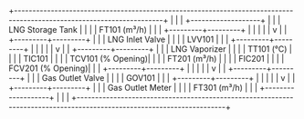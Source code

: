 +----------------------------------------------------------------------------------------------------------------------+
|                                                                                                                      |
|                                            +-------------------+                                                       |
|                                            |  LNG Storage Tank   |                                                       |
|                                            |  FT101 (m³/h)       |                                                       |
|                                            +---------+---------+                                                       |
|                                                      |                                                                       |
|                                                      v                                                                       |
|                                            +---------+---------+                                                       |
|                                            |  LNG Inlet Valve    |                                                       |
|                                            |  LVV101             |                                                       |
|                                            +---------+---------+                                                       |
|                                                      |                                                                       |
|                                                      v                                                                       |
|                                            +---------+---------+                                                       |
|                                            |  LNG Vaporizer      |                                                       |
|                                            |  TT101 (°C)       |                                                       |
|                                            |  TIC101           |                                                       |
|                                            |  TCV101 (% Opening)|                                                       |
|                                            |  FT201 (m³/h)       |                                                       |
|                                            |  FIC201           |                                                       |
|                                            |  FCV201 (% Opening)|                                                       |
|                                            +---------+---------+                                                       |
|                                                      |                                                                       |
|                                                      v                                                                       |
|                                            +---------+---------+                                                       |
|                                            |  Gas Outlet Valve   |                                                       |
|                                            |  GOV101             |                                                       |
|                                            +---------+---------+                                                       |
|                                                      |                                                                       |
|                                                      v                                                                       |
|                                            +---------+---------+                                                       |
|                                            |  Gas Outlet Meter   |                                                       |
|                                            |  FT301 (m³/h)       |                                                       |
|                                            +-------------------+                                                       |
|                                                                                                                      |
+----------------------------------------------------------------------------------------------------------------------+
